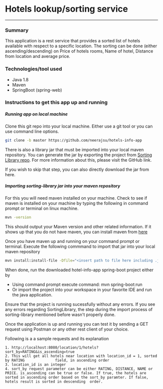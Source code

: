 
# Hotels lookup/sorting service
----

### Summary
This application is a rest service that provides a sorted list of hotels available with respect to a specific location. The sorting can be done (either ascending/descending) on Price of hotels rooms, Name of hotel, Distance from location and average price. 
### Technologies/tool used
- Java 1.8
- Maven
- SpringBoot (spring-web)

### Instructions to get this app up and running
##### Running app on local machine
Clone this git repo into your local machine. Either use a git tool or you can use command line options.

```sh
git clone -b master https://github.com/neerajsu/hotels-info-app
```

There is also a library jar that must be imported into your local maven repository. You can generate the jar by exporting the project from [Sorting Library repo](https://github.com/neerajsu/SortingLibrary). For more information about this, please visit the GitHub link.

If you wish to skip that step, you can also directly download the jar from here.

##### Importing sorting-library jar into your maven repository

For this you will need maven installed on your machine. Check to see if maven is installed on your machine by typing the following in command prompt or terminal on linux machine.

```sh
mvn -version
```

This should output your Maven version and other related information. If it shows up that you do not have maven, you can install maven from [here](https://maven.apache.org/download.cgi)

Once you have maven up and running on your command prompt or terminal. Execute the following commmand to import that jar into your local maven repository

```sh
mvn install:install-file -Dfile="<insert path to file here including .jar extension>" -DgroupId="com.expedia.assessment" -DartifactId="sorting-library" -Dversion="1.0.0" -Dpackaging="jar"
```

When done, run the downloaded hotel-info-app spring-boot project either by

- Using command prompt execute command:  mvn spring-boot:run
- Or import the project into your workspace in your favorite IDE and run the java application. 

 
Ensure that the project is running sucessfully without any errors. If you see any errors regarding SortingLibrary, the step during the import process of sorting-library mentioned before wasn't properly done. 

Once the application is up and running you can test it by sending a GET request using Postman or any other rest client of your choice.

Following is a a sample requests and its explanation

	1. http://localhost:8080/location/1/hotels?sort_by=RATING&is_ascending=true 
    2. This will get all hotels near location with location_id = 1, sorted by RATING              field, in ascending order
	3. location_id is an integer
	4. sort_by request parameter can be either RATING, DISTANCE, NAME or PRICE. is_ascending can be true or false. If true, the hotels are sorted in ascending order based on the sort_by paramter. If false, hotels result is sorted in descending  order.
